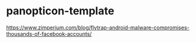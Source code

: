 # panopticon-template

https://www.zimperium.com/blog/flytrap-android-malware-compromises-thousands-of-facebook-accounts/
